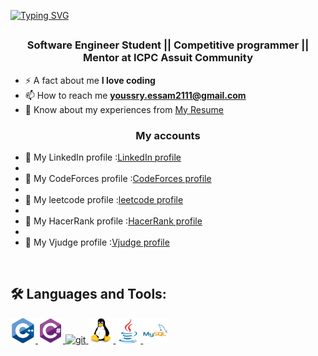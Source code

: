 

[![Typing SVG](https://readme-typing-svg.herokuapp.com?font=Fira+Code&size=40&duration=3000&pause=1000&color=F7F7F7&center=true&vCenter=true&width=1200&lines=Hi+%F0%9F%91%8B%2C+I'm+Yousry+Essam)](https://git.io/typing-svg)
<!--<h1 align="center">Hi 👋, I'm Yousry Essam</h1>-->
<h2></h2>

<h3 align="center">Software Engineer Student || Competitive programmer || Mentor at ICPC Assuit Community </h3>

- ⚡ A fact about me **I love coding**
- 📫 How to reach me **youssry.essam2111@gmail.com**
- 📄 Know about my experiences from <a href="https://drive.google.com/drive/folders/1Z73y3BaZLPars2UJrMFBgqyng6VEb1lJ?usp=sharing">My Resume</a>

<p align="left"> 
<h3 align="center">My accounts</h3>

- 📝 My LinkedIn profile :<a href="https://www.linkedin.com/in/yousryessam">LinkedIn profile</a>
- <br>
- 📝 My CodeForces profile :<a href="https://codeforces.com/profile/Yousry_Essam">CodeForces profile</a>
- <br>
- 📝 My leetcode profile :<a href="https://leetcode.com/Yousry_Essam/">leetcode profile</a>
- <br>
- 📝 My HacerRank profile :<a href="https://www.hackerrank.com/Yousry_Essam">HacerRank profile</a>
- <br>
- 📝 My Vjudge profile :<a href="https://vjudge.net/user/yousry21">Vjudge profile</a>
<br>
</p>




<h2 align="left">🛠️ Languages and Tools:</h2>
<p align="left">  
  <a href="https://www.w3schools.com/cpp/" target="_blank" rel="noreferrer"> <img src="https://raw.githubusercontent.com/devicons/devicon/master/icons/cplusplus/cplusplus-original.svg" alt="cplusplus" width="40" height="40"/> </a> 
  <a href="https://www.w3schools.com/cs/" target="_blank" rel="noreferrer"> <img src="https://raw.githubusercontent.com/devicons/devicon/master/icons/csharp/csharp-original.svg" alt="csharp" width="40" height="40"/> </a> 
  <a href="https://git-scm.com/" target="_blank" rel="noreferrer"> <img src="https://www.vectorlogo.zone/logos/git-scm/git-scm-icon.svg" alt="git" width="40" height="40"/> </a>
  <a href="https://www.linux.org/" target="_blank" rel="noreferrer"> <img src="https://raw.githubusercontent.com/devicons/devicon/master/icons/linux/linux-original.svg" alt="linux" width="40" height="40"/> </a>  
  <a href="https://www.java.com" target="_blank" rel="noreferrer"> <img src="https://raw.githubusercontent.com/devicons/devicon/master/icons/java/java-original.svg" alt="java" width="40" height="40"/> </a> 
  <a href="https://www.mysql.com/" target="_blank" rel="noreferrer"> <img src="https://raw.githubusercontent.com/devicons/devicon/master/icons/mysql/mysql-original-wordmark.svg" alt="mysql" width="40" height="40"/> </a> 
</p>
